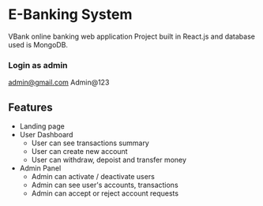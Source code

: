 ﻿# E-Banking System
VBank online banking web application Project built in React.js and database used is MongoDB.

### Login as admin

admin@gmail.com
Admin@123


## Features
- Landing page
- User Dashboard
  - User can see transactions summary
  - User can create new account
  - User can withdraw, depoist and transfer money
- Admin Panel
  - Admin can activate / deactivate users
  - Admin can see user's accounts, transactions
  - Admin can accept or reject account requests